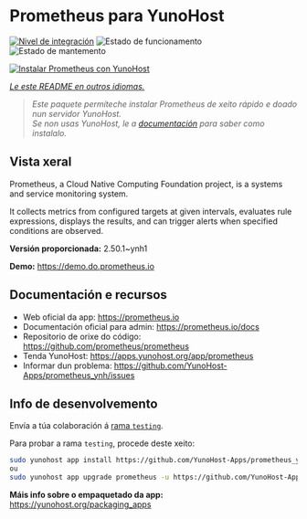 <!--
NOTA: Este README foi creado automáticamente por <https://github.com/YunoHost/apps/tree/master/tools/readme_generator>
NON debe editarse manualmente.
-->

# Prometheus para YunoHost

[![Nivel de integración](https://dash.yunohost.org/integration/prometheus.svg)](https://dash.yunohost.org/appci/app/prometheus) ![Estado de funcionamento](https://ci-apps.yunohost.org/ci/badges/prometheus.status.svg) ![Estado de mantemento](https://ci-apps.yunohost.org/ci/badges/prometheus.maintain.svg)

[![Instalar Prometheus con YunoHost](https://install-app.yunohost.org/install-with-yunohost.svg)](https://install-app.yunohost.org/?app=prometheus)

*[Le este README en outros idiomas.](./ALL_README.md)*

> *Este paquete permíteche instalar Prometheus de xeito rápido e doado nun servidor YunoHost.*  
> *Se non usas YunoHost, le a [documentación](https://yunohost.org/install) para saber como instalalo.*

## Vista xeral

Prometheus, a Cloud Native Computing Foundation project, is a systems and service monitoring system.

It collects metrics from configured targets at given intervals, evaluates rule expressions, displays the results, and can trigger alerts when specified conditions are observed.


**Versión proporcionada:** 2.50.1~ynh1

**Demo:** <https://demo.do.prometheus.io>
## Documentación e recursos

- Web oficial da app: <https://prometheus.io>
- Documentación oficial para admin: <https://prometheus.io/docs>
- Repositorio de orixe do código: <https://github.com/prometheus/prometheus>
- Tenda YunoHost: <https://apps.yunohost.org/app/prometheus>
- Informar dun problema: <https://github.com/YunoHost-Apps/prometheus_ynh/issues>

## Info de desenvolvemento

Envía a túa colaboración á [rama `testing`](https://github.com/YunoHost-Apps/prometheus_ynh/tree/testing).

Para probar a rama `testing`, procede deste xeito:

```bash
sudo yunohost app install https://github.com/YunoHost-Apps/prometheus_ynh/tree/testing --debug
ou
sudo yunohost app upgrade prometheus -u https://github.com/YunoHost-Apps/prometheus_ynh/tree/testing --debug
```

**Máis info sobre o empaquetado da app:** <https://yunohost.org/packaging_apps>
